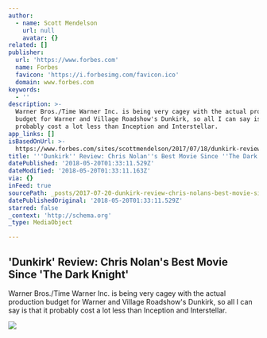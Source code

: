 ```yaml
---
author:
  - name: Scott Mendelson
    url: null
    avatar: {}
related: []
publisher:
  url: 'https://www.forbes.com'
  name: Forbes
  favicon: 'https://i.forbesimg.com/favicon.ico'
  domain: www.forbes.com
keywords:
  - ''
description: >-
  Warner Bros./Time Warner Inc. is being very cagey with the actual production
  budget for Warner and Village Roadshow's Dunkirk, so all I can say is that it
  probably cost a lot less than Inception and Interstellar.
app_links: []
isBasedOnUrl: >-
  https://www.forbes.com/sites/scottmendelson/2017/07/18/dunkirk-review-chris-nolans-best-movie-since-the-dark-knight/amp/
title: '''Dunkirk'' Review: Chris Nolan''s Best Movie Since ''The Dark Knight'''
datePublished: '2018-05-20T01:33:11.529Z'
dateModified: '2018-05-20T01:33:11.163Z'
via: {}
inFeed: true
sourcePath: _posts/2017-07-20-dunkirk-review-chris-nolans-best-movie-since-the-dark-k.md
datePublishedOriginal: '2018-05-20T01:33:11.529Z'
starred: false
_context: 'http://schema.org'
_type: MediaObject

---
```

<article style=""><h1>'Dunkirk' Review: Chris Nolan's Best Movie Since 'The Dark Knight'</h1><p>Warner Bros./Time Warner Inc. is being very cagey with the actual production budget for Warner and Village Roadshow's Dunkirk, so all I can say is that it probably cost a lot less than Inception and Interstellar.</p><img src="https://blogs-images.forbes.com/scottmendelson/files/2017/07/MV5BMTY4NTk5OTE1MF5BMl5BanBnXkFtZTgwMDgyNDY4MjI@._V1_SX1777_CR001777744_AL_-1200x675.jpg?width=640&amp;height=434" /></article>